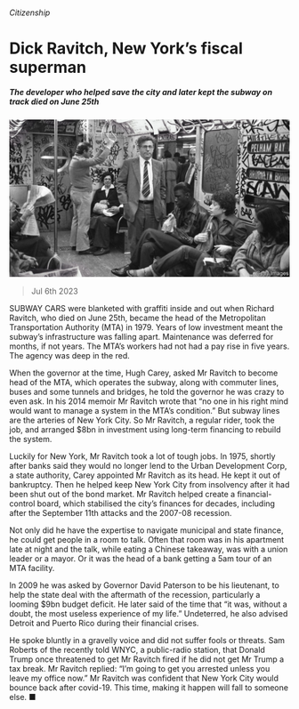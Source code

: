 ###### Citizenship

# Dick Ravitch, New York’s fiscal superman 

##### The developer who helped save the city and later kept the subway on track died on June 25th 

![image](images/20230708_USP006.jpg) 

> Jul 6th 2023 

SUBWAY CARS were blanketed with graffiti inside and out when Richard Ravitch, who died on June 25th, became the head of the Metropolitan Transportation Authority (MTA) in 1979. Years of low investment meant the subway’s infrastructure was falling apart. Maintenance was deferred for months, if not years. The MTA’s workers had not had a pay rise in five years. The agency was deep in the red.

When the governor at the time, Hugh Carey, asked Mr Ravitch to become head of the MTA, which operates the subway, along with commuter lines, buses and some tunnels and bridges, he told the governor he was crazy to even ask. In his 2014 memoir Mr Ravitch wrote that “no one in his right mind would want to manage a system in the MTA’s condition.” But subway lines are the arteries of New York City. So Mr Ravitch, a regular rider, took the job, and arranged $8bn in investment using long-term financing to rebuild the system.

Luckily for New York, Mr Ravitch took a lot of tough jobs. In 1975, shortly after banks said they would no longer lend to the Urban Development Corp, a state authority, Carey appointed Mr Ravitch as its head. He kept it out of bankruptcy. Then he helped keep New York City from insolvency after it had been shut out of the bond market. Mr Ravitch helped create a financial-control board, which stabilised the city’s finances for decades, including after the September 11th attacks and the 2007-08 recession. 

Not only did he have the expertise to navigate municipal and state finance, he could get people in a room to talk. Often that room was in his apartment late at night and the talk, while eating a Chinese takeaway, was with a union leader or a mayor. Or it was the head of a bank getting a 5am tour of an MTA facility. 

In 2009 he was asked by Governor David Paterson to be his lieutenant, to help the state deal with the aftermath of the recession, particularly a looming $9bn budget deficit. He later said of the time that “it was, without a doubt, the most useless experience of my life.” Undeterred, he also advised Detroit and Puerto Rico during their financial crises.

He spoke bluntly in a gravelly voice and did not suffer fools or threats. Sam Roberts of the  recently told WNYC, a public-radio station, that Donald Trump once threatened to get Mr Ravitch fired if he did not get Mr Trump a tax break. Mr Ravitch replied: “I’m going to get you arrested unless you leave my office now.” Mr Ravitch was confident that New York City would bounce back after covid-19. This time, making it happen will fall to someone else. ■


